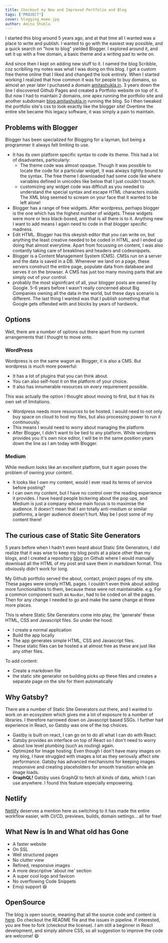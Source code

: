 ```yaml
---
title: Checkout my New and Improved Portfolio and Blog
tags: ["PROJECT"]
cover: blogging_meme.jpg 
author: Amita Shukla
---
```


I started this blog around 5 years ago, and at that time all I wanted was a place to write and publish. I wanted to go with the easiest way possible, and a quick search on "how to blog" yielded Blogger. I explored around it, and set it up with a free domain, a basic theme and a writing pad to write on. 

And since then I kept on adding new stuff to it. I named the blog Scribble, coz scriblling my notes was what I was doing on this blog. I got a custom free theme online that I liked and changed the look entirely. When I started working I realized that how common it was for people to buy domains, so  almost an year later I puchased a domain [amitashukla.in](amitashukla.in). 3 years down the line I discovered Github Pages and created a Portfolio website on top of it. But now I had to maintain 2 domains, one apex running the portfolio site and another subdomain [blog.amitashukla.in](blog.amitashukla.in) running the blog. So I then tweaked the portfolio site's css to look exactly like the blogger site! Overtime the entire site became this legacy software, it was simply a pain to maintain.

## Problems with Blogger
Blogger has been specialized for Blogging for a layman, but being a programmer it always felt limiting to use.
<ul>
<li>It has its own platform specific syntax to code its theme. This had a lot of disadvantes, particularly: 
  <ul>
  <li>The theme code was almost opaque. Though it was possible to locate the code for a particular widget, it was always tightly bound to the syntax. The free theme I downloaded had some code like where variables defined in unicodes like below that I just couldn't touch.
  </li>
  <li>customizing any widget code was difficult as you needed to understand the special syntax and escape HTML characters inside. The XML blog seemed to scream on your face that it wanted to be left alone!</li></ul>
<li>Blogger has a range of free widgets. After wordpress, perhaps blogger is the one which has the highest number of widgets. These widgets were more or less black-boxed, and that is all there is to it. Anything new I want to add means I again need to code in that blogger specific madness. </li>
<li>Edit HTML. Blogger has this okeyish editor that you can write on, but anything the least creative needed to be coded in HTML, and I ended up doing that almost everytime. Apart from focussing on content, I was also contantly taking care of breaklines and headers and codesnippets. </li>
<li> Blogger is a Content Management System (CMS). CMSs run on a server and the data is saved in a DB. Whenever we land on a page, these servers construct the entire page, populate data from database and serves it on the browser. A CMS has just too many moving parts that are simply out of your control.</li>
<li> probably the most signinfcant of all, your blogger posts are owned by Google. 5-6 years before I wasn't really concerned about Big Companies owning all the data in the world, but these days scenario is different. The last thing I wanted was that I publish something that Google gets offended with and blocks by years of hardwork.</li></ul>

## Options
Well, there are a number of options out there apart from my current arrangements that I thought to move onto.

<re-img src="blogging_meme.jpg"></re-img>

### WordPress 
Wordpress is on the same wagon as Blogger, it is also a CMS. But wordpress is much more powerful:
  - It has a lot of plugins that you can think about. 
  - You can also self-host it on the platform of your choice. 
  - It also has innumerable resources on every requirement possible. 

This was actually the option I thought about moving to first, but it has its own set of limitations.
  - Wordpress needs more resources to be hosted. I would need to not only buy space on cloud to host my files, but also processing power to run it continuously.
  - This means I would need to worry about managing the platform
  - After Blogger, I didn't want to be tied to any platform. While wordpres provides you it's own nice editor, I will be in the same position years down the line as I am today with Blogger.

### Medium
While medium looks like an excellent platform, but it again poses the problem of owning your content.
  - It looks like I own my content, would I ever read its terms of service before posting?
  - I can own my content, but I have no control over the reading experience it provides. I have heard people bickering about the pop ups, and Medium is just a company whose main focus is to maximise the audience.
It doesn't mean that I am totally anti-medium or similar platforms, a larger audience doesn't hurt. May be I post some of my content there!

## The curious case of Static Site Generators
5 years before when I hadn't even heard about Static Site Generators, I did realize that it was wise to keep my blog posts at a place other than my blogs, and I created a repository [blog](https://github.com/amita-shukla/blog) on Github where I would manually download all the HTML of my post and save them in markdown format. This obviously didn't work for long.

My Github portfolio served the about, contact, project pages of my site. These pages were simply HTML pages. I couldn't even think about adding more functionalities to them, because these were not maintainable. e.g. For a common component such as `NavBar`, had to be coded on all the pages. Then for any change I needed to go and make the same change at three more places.

This is where Static Site Generators come into play, the 'generate' these HTML, CSS and Javascript files. So under the hood:
* I create a normal application 
* Build the app locally
* The app generates simple HTML, CSS and Javascript files.
* These static files can be hosted a at almost free as these are just like any other files.

To add content:
* Create a markdown file
* the static site generator on building picks up these files and creates a separate page on the site for them automatically

## Why Gatsby?
There are a number of Static Site Generators out there, and I wanted to work on an ecosystem which gives me a lot of exposure to a number of libraries. I therefore narrowed down on Javascript based SSGs. I further had experience in React, so Gatsby was one of the top choices.
* Gastby is built on react, I can go on to do all what I can do with React. 
* Gatsby provides an interface on top of React so I don't need to worry about low level plumbing (such as routing) again.
* Optimized for Image hosting: Even though I don't have many images on my blog, I have struggled with images a lot as they seriously affect site performance. Gatsby has advanced mechanisms for keeping images responsive and creating placeholders for smooth transition while an image loads.
* **GraphQL!** Gatsby uses GraphQl to fetch all kinds of data, which I can use anywhere. I found this feature especially empowering.

## Netlify
[Netlify](https://www.netlify.com/) deserves a mention here as switching to it has made the entire workflow easier, with CI/CD, previews, builds, domain settings... all for free!

## What New is In and What old has Gone
- A faster website
- On SSL
- Well structured pages
- No clutter view
- Refined, responsive images
- A more descriptive 'about me' section
- A super cool logo and favicon
- No overflowing Code Snippets
- Emoji support :laughing:

## OpenSource
The blog is open source, meaning that all the source code and content is [here](https://github.com/amita-shukla/blog-1). Do checkout the README file and the issues in pipeline. If interested, you are free to fork (checkout the license).  I am still a beginner in React development, and simply abhore CSS, so all suggestion to improve the code are welcome! :smile: